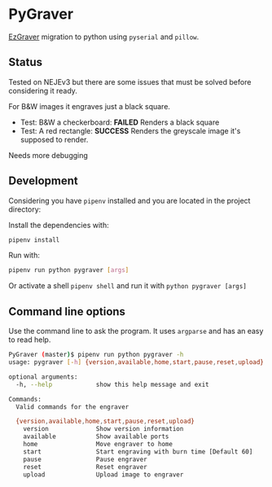 # PyGraver

[EzGraver](https://github.com/camrein/EzGraver) migration to python using
`pyserial` and `pillow`.

## Status

Tested on NEJEv3 but there are some issues that must be solved before
considering it ready.

For B&W images it engraves just a black square.

- Test: B&W a checkerboard: **FAILED** Renders a black square
- Test: A red rectangle: **SUCCESS** Renders the greyscale image it's supposed
  to render.

Needs more debugging

## Development

Considering you have `pipenv` installed and you are located in the project
directory:

Install the dependencies with:

``` bash
pipenv install
```

Run with:

``` bash
pipenv run python pygraver [args]
```

Or activate a shell `pipenv shell` and run it with `python pygraver [args]`

## Command line options

Use the command line to ask the program. It uses `argparse` and has an easy to
read help.

``` bash
PyGraver (master)$ pipenv run python pygraver -h
usage: pygraver [-h] {version,available,home,start,pause,reset,upload} ...

optional arguments:
  -h, --help            show this help message and exit

Commands:
  Valid commands for the engraver

  {version,available,home,start,pause,reset,upload}
    version             Show version information
    available           Show available ports
    home                Move engraver to home
    start               Start engraving with burn time [Default 60]
    pause               Pause engraver
    reset               Reset engraver
    upload              Upload image to engraver
```
